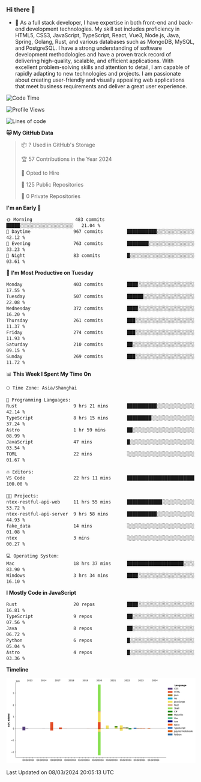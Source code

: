 ### Hi there 👋

- 🌱 As a full stack developer, I have expertise in both front-end and back-end development technologies. My skill set includes proficiency in HTML5, CSS3, JavaScript, TypeScript, React, Vue3, Node.js, Java, Spring, Golang, Rust, and various databases such as MongoDB, MySQL, and PostgreSQL. I have a strong understanding of software development methodologies and have a proven track record of delivering high-quality, scalable, and efficient applications. With excellent problem-solving skills and attention to detail, I am capable of rapidly adapting to new technologies and projects. I am passionate about creating user-friendly and visually appealing web applications that meet business requirements and deliver a great user experience.

<!--START_SECTION:waka-->
![Code Time](http://img.shields.io/badge/Code%20Time-1%2C214%20hrs%2053%20mins-blue)

![Profile Views](http://img.shields.io/badge/Profile%20Views-0-blue)

![Lines of code](https://img.shields.io/badge/From%20Hello%20World%20I%27ve%20Written-5.6%20million%20lines%20of%20code-blue)

**🐱 My GitHub Data** 

> 📦 ? Used in GitHub's Storage 
 > 
> 🏆 57 Contributions in the Year 2024
 > 
> 💼 Opted to Hire
 > 
> 📜 125 Public Repositories 
 > 
> 🔑 0 Private Repositories 
 > 
**I'm an Early 🐤** 

```text
🌞 Morning                483 commits         █████░░░░░░░░░░░░░░░░░░░░   21.04 % 
🌆 Daytime                967 commits         ███████████░░░░░░░░░░░░░░   42.12 % 
🌃 Evening                763 commits         ████████░░░░░░░░░░░░░░░░░   33.23 % 
🌙 Night                  83 commits          █░░░░░░░░░░░░░░░░░░░░░░░░   03.61 % 
```
📅 **I'm Most Productive on Tuesday** 

```text
Monday                   403 commits         ████░░░░░░░░░░░░░░░░░░░░░   17.55 % 
Tuesday                  507 commits         ██████░░░░░░░░░░░░░░░░░░░   22.08 % 
Wednesday                372 commits         ████░░░░░░░░░░░░░░░░░░░░░   16.20 % 
Thursday                 261 commits         ███░░░░░░░░░░░░░░░░░░░░░░   11.37 % 
Friday                   274 commits         ███░░░░░░░░░░░░░░░░░░░░░░   11.93 % 
Saturday                 210 commits         ██░░░░░░░░░░░░░░░░░░░░░░░   09.15 % 
Sunday                   269 commits         ███░░░░░░░░░░░░░░░░░░░░░░   11.72 % 
```


📊 **This Week I Spent My Time On** 

```text
🕑︎ Time Zone: Asia/Shanghai

💬 Programming Languages: 
Rust                     9 hrs 21 mins       ███████████░░░░░░░░░░░░░░   42.14 % 
TypeScript               8 hrs 15 mins       █████████░░░░░░░░░░░░░░░░   37.24 % 
Astro                    1 hr 59 mins        ██░░░░░░░░░░░░░░░░░░░░░░░   08.99 % 
JavaScript               47 mins             █░░░░░░░░░░░░░░░░░░░░░░░░   03.54 % 
TOML                     22 mins             ░░░░░░░░░░░░░░░░░░░░░░░░░   01.67 % 

🔥 Editors: 
VS Code                  22 hrs 11 mins      █████████████████████████   100.00 % 

🐱‍💻 Projects: 
ntex-restful-api-web     11 hrs 55 mins      █████████████░░░░░░░░░░░░   53.72 % 
ntex-restful-api-server  9 hrs 58 mins       ███████████░░░░░░░░░░░░░░   44.93 % 
fake_data                14 mins             ░░░░░░░░░░░░░░░░░░░░░░░░░   01.08 % 
ntex                     3 mins              ░░░░░░░░░░░░░░░░░░░░░░░░░   00.27 % 

💻 Operating System: 
Mac                      18 hrs 37 mins      █████████████████████░░░░   83.90 % 
Windows                  3 hrs 34 mins       ████░░░░░░░░░░░░░░░░░░░░░   16.10 % 
```

**I Mostly Code in JavaScript** 

```text
Rust                     20 repos            ████░░░░░░░░░░░░░░░░░░░░░   16.81 % 
TypeScript               9 repos             ██░░░░░░░░░░░░░░░░░░░░░░░   07.56 % 
Java                     8 repos             ██░░░░░░░░░░░░░░░░░░░░░░░   06.72 % 
Python                   6 repos             █░░░░░░░░░░░░░░░░░░░░░░░░   05.04 % 
Astro                    4 repos             █░░░░░░░░░░░░░░░░░░░░░░░░   03.36 % 
```



**Timeline**

![Lines of Code chart](https://raw.githubusercontent.com/elton/elton/main/assets/bar_graph.png)


 Last Updated on 08/03/2024 20:05:13 UTC
<!--END_SECTION:waka-->

<!--
**elton/elton** is a ✨ _special_ ✨ repository because its `README.md` (this file) appears on your GitHub profile.

Here are some ideas to get you started:

- 🔭 I’m currently working on ...
- 🌱 I’m currently learning ...
- 👯 I’m looking to collaborate on ...
- 🤔 I’m looking for help with ...
- 💬 Ask me about ...
- 📫 How to reach me: ...
- 😄 Pronouns: ...
- ⚡ Fun fact: ...
-->
